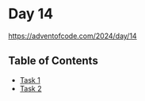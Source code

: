 # Day 14

<https://adventofcode.com/2024/day/14>

## Table of Contents

- [Task 1](task1/src/main.rs)
- [Task 2](task2/src/main.rs)
